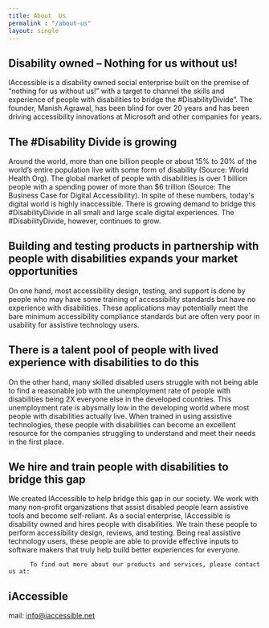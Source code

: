 ```yaml
---
title: About  Us
permalink : "/about-us"
layout: single
---
```

## Disability owned – Nothing for  us without us!
IAccessible is a disability owned social enterprise built on the premise of “nothing for us without us!” with a target to channel the skills and experience of people with disabilities to bridge the #DisabilityDivide”. The founder, Manish Agrawal, has been blind for over 20 years and has been driving accessibility innovations at Microsoft and other companies for years.
 
## The #Disability Divide is growing
Around the world, more than one billion people or about 15% to 20% of the world’s entire population live with some form of disability (Source: World Health Org). The global market of people with disabilities is over 1 billion people with a spending power of more than $6 trillion (Source: The Business Case for Digital Accessibility). In spite of these numbers, today's digital world is highly inaccessible. There is growing demand to bridge this #DisabilityDivide in all small and large scale digital experiences.
The #DisabilityDivide, however, continues to grow.

## Building and testing products in partnership with people with disabilities expands your market opportunities 
On one hand, most accessibility design, testing, and support is done by people who may have some training of accessibility standards but have no experience with disabilities. These applications may potentially meet the bare minimum accessibility compliance standards but are often very poor in usability for assistive technology users.

## There is a talent pool of people with lived experience with disabilities to do this
On the other hand, many skilled disabled users struggle with not being able to find a reasonable job with the unemployment rate of people with disabilities being 2X  everyone else in the developed countries. This unemployment rate is abysmally low in the developing world where most people with disabilities actually live. When trained in using assistive technologies, these people with disabilities can become an excellent resource for the companies struggling to understand and meet their needs in the first place.

## We hire and train people with disabilities to bridge this gap
We created IAccessible to help bridge this gap in our society. We work with many non-profit organizations that assist disabled people learn assistive tools and become self-reliant. 
As a social enterprise, IAccessible is disability owned and hires people with disabilities. We train these people to perform accessibility design, reviews, and testing. Being real assistive technology users, these people are able to provide effective inputs to software makers that truly help build better experiences for everyone.

          To find out more about our products and services, please contact us at:
 
## iAccessible
mail: <a href="mailto:info@iaccessible.net">info@iaccessible.net</a>

